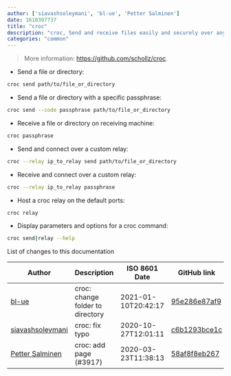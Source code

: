 ```yaml
---
author: ['siavashsoleymani', 'bl-ue', 'Petter Salminen']
date: 1610307737
title: "croc"
description: "croc, Send and receive files easily and securely over any network."
categories: "common"
---
```

> More information: <https://github.com/schollz/croc>.

- Send a file or directory:

```bash
croc send path/to/file_or_directory
```

- Send a file or directory with a specific passphrase:

```bash
croc send --code passphrase path/to/file_or_directory
```

- Receive a file or directory on receiving machine:

```bash
croc passphrase
```

- Send and connect over a custom relay:

```bash
croc --relay ip_to_relay send path/to/file_or_directory
```

- Receive and connect over a custom relay:

```bash
croc --relay ip_to_relay passphrase
```

- Host a croc relay on the default ports:

```bash
croc relay
```

- Display parameters and options for a croc command:

```bash
croc send|relay --help
```
List of changes to this documentation


Author | Description | ISO 8601 Date | GitHub link
------|-----|-----|-----
[bl-ue](mailto:54780737+bl-ue@users.noreply.github.com) | croc: change folder to directory | 2021-01-10T20:42:17 | [95e286e87af9](https://github.com/tldr-pages/tldr/commit/95e286e87af987e6153db51ad205c70efb510675)
[siavashsoleymani](mailto:siavash.solimanii@yahoo.com) | croc: fix typo | 2020-10-27T12:01:11 | [c6b1293bce1c](https://github.com/tldr-pages/tldr/commit/c6b1293bce1cdf842b87984382574e6a9f3a52e9)
[Petter Salminen](mailto:kazie@users.noreply.github.com) | croc: add page (#3917) | 2020-03-23T11:38:13 | [58af8f8eb267](https://github.com/tldr-pages/tldr/commit/58af8f8eb267980fe3912e552ff52b3fccb2c445)

